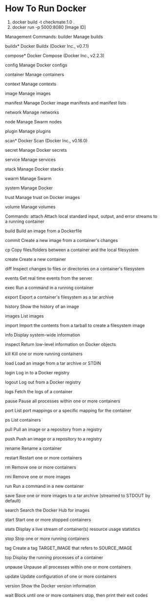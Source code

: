 # How To Run Docker

1. docker build -t checkmate:1.0 .
2. docker run -p 5000:8080 [Image ID]

Management Commands:
  builder     Manage builds

  buildx*     Docker Buildx (Docker Inc., v0.7.1)

  compose*    Docker Compose (Docker Inc., v2.2.3)

  config      Manage Docker configs

  container   Manage containers

  context     Manage contexts

  image       Manage images

  manifest    Manage Docker image manifests and manifest lists

  network     Manage networks

  node        Manage Swarm nodes

  plugin      Manage plugins

  scan*       Docker Scan (Docker Inc., v0.16.0)

  secret      Manage Docker secrets

  service     Manage services

  stack       Manage Docker stacks

  swarm       Manage Swarm

  system      Manage Docker

  trust       Manage trust on Docker images

  volume      Manage volumes


Commands:
  attach      Attach local standard input, output, and error streams to a running container

  build       Build an image from a Dockerfile

  commit      Create a new image from a container's changes

  cp          Copy files/folders between a container and the local filesystem

  create      Create a new container

  diff        Inspect changes to files or directories on a container's filesystem

  events      Get real time events from the server

  exec        Run a command in a running container

  export      Export a container's filesystem as a tar archive

  history     Show the history of an image

  images      List images

  import      Import the contents from a tarball to create a filesystem image

  info        Display system-wide information

  inspect     Return low-level information on Docker objects

  kill        Kill one or more running containers

  load        Load an image from a tar archive or STDIN

  login       Log in to a Docker registry

  logout      Log out from a Docker registry

  logs        Fetch the logs of a container

  pause       Pause all processes within one or more containers

  port        List port mappings or a specific mapping for the container

  ps          List containers

  pull        Pull an image or a repository from a registry

  push        Push an image or a repository to a registry

  rename      Rename a container

  restart     Restart one or more containers

  rm          Remove one or more containers

  rmi         Remove one or more images

  run         Run a command in a new container

  save        Save one or more images to a tar archive (streamed to STDOUT by default)

  search      Search the Docker Hub for images

  start       Start one or more stopped containers

  stats       Display a live stream of container(s) resource usage statistics

  stop        Stop one or more running containers

  tag         Create a tag TARGET_IMAGE that refers to SOURCE_IMAGE

  top         Display the running processes of a container

  unpause     Unpause all processes within one or more containers

  update      Update configuration of one or more containers
  
  version     Show the Docker version information

  wait        Block until one or more containers stop, then print their exit codes